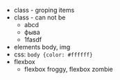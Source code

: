 


- class - groping items
- class - can not be 
  - abcd
  - фыва
  - 1fasdf
- elements body, img
- css: `body {color: #ffffff}`
- flexbox
  - flexbox froggy, flexbox zombie